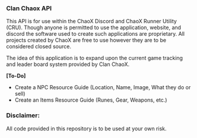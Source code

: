 ### Clan Chaox API
This API is for use within the ChaoX Discord and ChaoX Runner Utility (CRU). Though anyone is permitted to use the application, website, and discord the software used to create such applications are proprietary. All projects created by ChaoX are free to use however they are to be considered closed source.

The idea of this application is to expand upon the current game tracking and leader board system provided by Clan ChaoX.

**[To-Do]**
- Create a NPC Resource Guide (Location, Name, Image, What they do or sell)
- Create an Items Resource Guide (Runes, Gear, Weapons, etc.)

### Disclaimer:
All code provided in this repository is to be used at your own risk.
